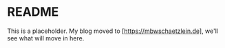 # README

This is a placeholder. My blog moved to [https://mbwschaetzlein.de], we'll see what will move in here.
